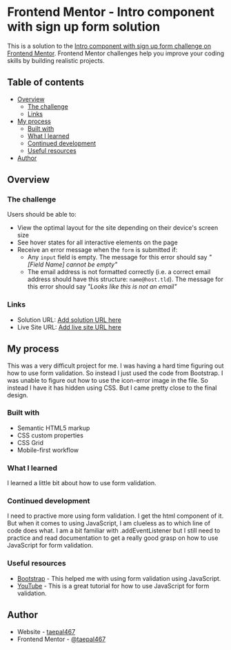 # Frontend Mentor - Intro component with sign up form solution

This is a solution to the [Intro component with sign up form challenge on Frontend Mentor](https://www.frontendmentor.io/challenges/intro-component-with-signup-form-5cf91bd49edda32581d28fd1). Frontend Mentor challenges help you improve your coding skills by building realistic projects. 

## Table of contents

- [Overview](#overview)
  - [The challenge](#the-challenge)
  - [Links](#links)
- [My process](#my-process)
  - [Built with](#built-with)
  - [What I learned](#what-i-learned)
  - [Continued development](#continued-development)
  - [Useful resources](#useful-resources)
- [Author](#author)

## Overview

### The challenge

Users should be able to:

- View the optimal layout for the site depending on their device's screen size
- See hover states for all interactive elements on the page
- Receive an error message when the `form` is submitted if:
  - Any `input` field is empty. The message for this error should say *"[Field Name] cannot be empty"*
  - The email address is not formatted correctly (i.e. a correct email address should have this structure: `name@host.tld`). The message for this error should say *"Looks like this is not an email"*

### Links

- Solution URL: [Add solution URL here](https://your-solution-url.com)
- Live Site URL: [Add live site URL here](https://your-live-site-url.com)

## My process
This was a very difficult project for me. I was having a hard time figuring out how to use form validation. So instead I just used the code from Bootstrap. I was unable to figure out how to use the icon-error image in the file. So instead I have it has hidden using CSS. But I came pretty close to the final design.

### Built with

- Semantic HTML5 markup
- CSS custom properties
- CSS Grid
- Mobile-first workflow

### What I learned

I learned a little bit about how to use form validation.

### Continued development

I need to practive more using form validation. I get the html component of it. But when it comes to using JavaScript, I am clueless as to which line of code does what. I am a bit familiar with .addEventListener but I still need to practice and read documentation to get a really good grasp on how to use JavaScript for form validation.

### Useful resources

- [Bootstrap](https://getbootstrap.com/docs/5.1/forms/validation/) - This helped me with using form validation using JavaScript.
- [YouTube](https://www.example.com) - This is a great tutorial for how to use JavaScript for form validation. 

## Author

- Website - [taepal467](https://github.com/taepal467)
- Frontend Mentor - [@taepal467](https://www.frontendmentor.io/profile/taepal467)





